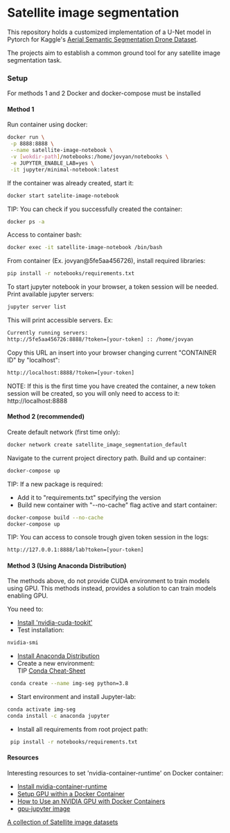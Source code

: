 # Satellite image segmentation

This repository holds a customized implementation of a U-Net model in Pytorch for Kaggle's 
[Aerial Semantic Segmentation Drone Dataset](https://www.kaggle.com/datasets/bulentsiyah/semantic-drone-dataset).

The projects aim to establish a common ground tool for any satellite image segmentation task.

### Setup

For methods 1 and 2 Docker and docker-compose must be installed

#### Method 1

Run container using docker:
```bash
docker run \
 -p 8888:8888 \
 --name satellite-image-notebook \
 -v [wokdir-path]/notebooks:/home/jovyan/notebooks \
 -e JUPYTER_ENABLE_LAB=yes \
 -it jupyter/minimal-notebook:latest
```
If the container was already created, start it:
```bash
docker start satelite-image-notebook
```
TIP: You can check if you successfully created the container:
```bash
docker ps -a
```
Access to container bash:
```bash
docker exec -it satellite-image-notebook /bin/bash
```
From container (Ex. jovyan@5fe5aa456726), install required libraries:
```bash
pip install -r notebooks/requirements.txt
```
To start jupyter notebook in your browser, a token session will be needed. Print available jupyter servers:
```bash
jupyter server list
```
This will print accessible servers. Ex:
```txt
Currently running servers:
http://5fe5aa456726:8888/?token=[your-token] :: /home/jovyan
```
Copy this URL an insert into your browser changing current "CONTAINER ID" by "localhost":
```txt
http://localhost:8888/?token=[your-token]
```
NOTE: If this is the first time you have created the container, a new token session will be created,
so you will only need to access to it:\
http://localhost:8888

#### Method 2 (recommended)

Create default network (first time only):
```bash
docker network create satellite_image_segmentation_default
```
Navigate to the current project directory path.
Build and up container:
```bash
docker-compose up
```
TIP: If a new package is required:
 - Add it to "requirements.txt" specifying the version 
 - Build new container with "--no-cache" flag active and start container:
```bash
docker-compose build --no-cache
docker-compose up
```
TIP: You can access to console trough given token session in the logs:
```txt
http://127.0.0.1:8888/lab?token=[your-token]
```

#### Method 3 (Using Anaconda Distribution)

The methods above, do not provide CUDA environment to train models using GPU.
This methods instead, provides a solution to can train models enabling GPU.

You need to:
 - [Install 'nvidia-cuda-tookit'](https://docs.nvidia.com/cuda/cuda-installation-guide-linux/index.html)
 - Test installation:
```bash
nvidia-smi 
 ```
 - [Install Anaconda Distribution](https://docs.anaconda.com/anaconda/install/linux/)
 - Create a new environment:\
TIP [Conda Cheat-Sheet](https://docs.conda.io/projects/conda/en/4.6.0/_downloads/52a95608c49671267e40c689e0bc00ca/conda-cheatsheet.pdf)

```bash
 conda create --name img-seg python=3.8
 ```
 - Start environment and install Jupyter-lab:
```bash
conda activate img-seg
conda install -c anaconda jupyter
 ```
 - Install all requirements from root project path:
```bash
 pip install -r notebooks/requirements.txt
 ```

#### Resources

Interesting resources to set 'nvidia-container-runtime' on Docker container:
 - [Install nvidia-container-runtime](https://docs.docker.com/config/containers/resource_constraints/#gpu)
 - [Setup GPU within a Docker Container](https://towardsdatascience.com/how-to-properly-use-the-gpu-within-a-docker-container-4c699c78c6d1)
 - [How to Use an NVIDIA GPU with Docker Containers](https://www.howtogeek.com/devops/how-to-use-an-nvidia-gpu-with-docker-containers/)
 - [gpu-jupyter image](https://hub.docker.com/r/cschranz/gpu-jupyter)

[A collection of Satellite image datasets](https://github.com/chrieke/awesome-satellite-imagery-datasets)
